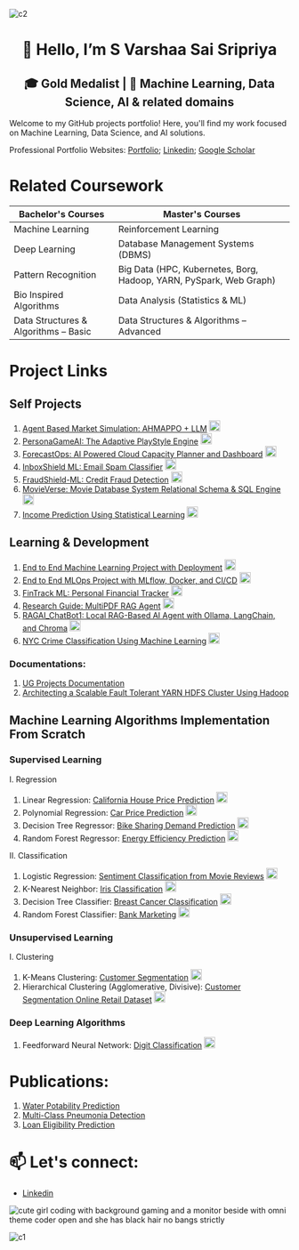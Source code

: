 ![c2](https://github.com/user-attachments/assets/0715411c-9de4-4a35-9468-b66015ad330c)

<div align="center">
  
# 👋 Hello, I’m S Varshaa Sai Sripriya

## 🎓 Gold Medalist | 🤖 Machine Learning, Data Science, AI & related domains 

</div> 

Welcome to my GitHub projects portfolio! Here, you'll find my work focused on Machine Learning, Data Science, and AI solutions. 

Professional Portfolio Websites: [Portfolio](https://svarshaasaisripriya-portfolio.netlify.app/); [Linkedin](https://www.linkedin.com/in/varshaasaisheshadhri/); [Google Scholar](https://scholar.google.com/citations?hl=en&user=4T_DQV0AAAAJ)

# Related Coursework

| Bachelor's Courses                       | Master's Courses                                      |
|-----------------------------------------|--------------------------------------------------------|
| Machine Learning                        | Reinforcement Learning                               |
| Deep Learning                           | Database Management Systems (DBMS)                   |
| Pattern Recognition                     | Big Data (HPC, Kubernetes, Borg, Hadoop, YARN, PySpark, Web Graph)                                              |
| Bio Inspired Algorithms                 | Data Analysis (Statistics & ML)                      |
| Data Structures & Algorithms – Basic    | Data Structures & Algorithms – Advanced              |

# Project Links

## Self Projects

  1. [Agent Based Market Simulation: AHMAPPO + LLM](https://github.com/S-Varshaa-Sai-Sripriya/Agent-Based-Market-Simulation-AHMAPPO-with-LLM-Integration)      <img src="https://cdn.jsdelivr.net/gh/devicons/devicon/icons/python/python-original.svg" width="20" />
  2. [PersonaGameAI: The Adaptive PlayStyle Engine](https://github.com/S-Varshaa-Sai-Sripriya/PersonaGameAI)      <img src="https://cdn.jsdelivr.net/gh/devicons/devicon/icons/python/python-original.svg" width="20" />
  3. [ForecastOps: AI Powered Cloud Capacity Planner and Dashboard](https://github.com/S-Varshaa-Sai-Sripriya/ForecastOps-AI-Powered-Cloud-Capacity-Planner-and-Dashboard)      <img src="https://cdn.jsdelivr.net/gh/devicons/devicon/icons/python/python-original.svg" width="20" /> 
  4. [InboxShield ML: Email Spam Classifier](https://github.com/S-Varshaa-Sai-Sripriya/InboxShield-ML)      <img src="https://cdn.jsdelivr.net/gh/devicons/devicon/icons/python/python-original.svg" width="20" />
  5. [FraudShield-ML: Credit Fraud Detection](https://github.com/S-Varshaa-Sai-Sripriya/FraudShield-ML-Credit-Fraud-Detection)      <img src="https://cdn.jsdelivr.net/gh/devicons/devicon/icons/python/python-original.svg" width="20" />
  6. [MovieVerse: Movie Database System Relational Schema & SQL Engine](https://github.com/S-Varshaa-Sai-Sripriya/Movie-Database-System-Relational-Schema-SQL-Engine)      <img src="https://cdn.jsdelivr.net/gh/devicons/devicon/icons/mysql/mysql-original.svg" width="20" />
  7. [Income Prediction Using Statistical Learning](https://github.com/S-Varshaa-Sai-Sripriya/Income-Prediction-Using-Statistical-Learning)      <img src="https://cdn.jsdelivr.net/gh/devicons/devicon/icons/r/r-original.svg" width="20" />

## Learning & Development 

  1. [End to End Machine Learning Project with Deployment](https://github.com/S-Varshaa-Sai-Sripriya/End-to-End-Machine-Learning-Project-with-Deployment-Student-Performance-Predictor)      <img src="https://cdn.jsdelivr.net/gh/devicons/devicon/icons/python/python-original.svg" width="20" />
  2. [End to End MLOps Project with MLflow, Docker, and CI/CD](https://github.com/S-Varshaa-Sai-Sripriya/End-to-End-MLOps-Project-with-MLflow-Docker-and-CI-CD)      <img src="https://cdn.jsdelivr.net/gh/devicons/devicon/icons/python/python-original.svg" width="20" />
  3. [FinTrack ML: Personal Financial Tracker](https://github.com/S-Varshaa-Sai-Sripriya/FinTrack-ML)      <img src="https://cdn.jsdelivr.net/gh/devicons/devicon/icons/python/python-original.svg" width="20" />
  4. [Research Guide: MultiPDF RAG Agent](https://github.com/S-Varshaa-Sai-Sripriya/Research-Guide-MultiPDF-RAG-Agent)      <img src="https://cdn.jsdelivr.net/gh/devicons/devicon/icons/python/python-original.svg" width="20" />
  5. [RAGAI_ChatBot1: Local RAG-Based AI Agent with Ollama, LangChain, and Chroma](https://github.com/S-Varshaa-Sai-Sripriya/RAGAI_ChatBot1)      <img src="https://cdn.jsdelivr.net/gh/devicons/devicon/icons/python/python-original.svg" width="20" />
  6. [NYC Crime Classification Using Machine Learning](https://github.com/S-Varshaa-Sai-Sripriya/NYC-Crime-Classification-Using-Machine-Learning)      <img src="https://cdn.jsdelivr.net/gh/devicons/devicon/icons/r/r-original.svg" width="20" />


### Documentations:

1.  [UG Projects Documentation](https://github.com/S-Varshaa-Sai-Sripriya/BTech-Projects-Portfolio-Documentation)
2.  [Architecting a Scalable Fault Tolerant YARN HDFS Cluster Using Hadoop](https://s-varshaa-sai-sripriya.github.io/Architecting-a-Scalable-Fault-Tolerant-YARN-HDFS-Cluster-Using-Hadoop/) 

## Machine Learning Algorithms Implementation From Scratch

### Supervised Learning

I. Regression

1. Linear Regression: [California House Price Prediction](https://github.com/S-Varshaa-Sai-Sripriya/California-House-Price-Prediction-Linear-Regression)      <img src="https://cdn.jsdelivr.net/gh/devicons/devicon/icons/python/python-original.svg" width="20" />
2. Polynomial Regression: [Car Price Prediction](https://github.com/S-Varshaa-Sai-Sripriya/Car-Price-Prediction---Polynomial-Regression)      <img src="https://cdn.jsdelivr.net/gh/devicons/devicon/icons/python/python-original.svg" width="20" />
3. Decision Tree Regressor: [Bike Sharing Demand Prediction](https://github.com/S-Varshaa-Sai-Sripriya/Bike-Sharing-Demand-Prediction-using-Decision-Tree-Regressor-from-scratch)      <img src="https://cdn.jsdelivr.net/gh/devicons/devicon/icons/python/python-original.svg" width="20" />
4. Random Forest Regressor: [Energy Efficiency Prediction](https://github.com/S-Varshaa-Sai-Sripriya/From-Scratch-Random-Forest-Regressor-Predicting-Building-Energy-Efficiency)      <img src="https://cdn.jsdelivr.net/gh/devicons/devicon/icons/python/python-original.svg" width="20" />

II. Classification

1. Logistic Regression: [Sentiment Classification from Movie Reviews](https://github.com/S-Varshaa-Sai-Sripriya/Sentiment-Classification-from-Movie-Reviews---Logistic-Regression-Classifier)       <img src="https://cdn.jsdelivr.net/gh/devicons/devicon/icons/python/python-original.svg" width="20" />
2. K-Nearest Neighbor: [Iris Classification](https://github.com/S-Varshaa-Sai-Sripriya/Iris-Classification---K-Nearest-Neighbors-KNN)      <img src="https://cdn.jsdelivr.net/gh/devicons/devicon/icons/python/python-original.svg" width="20" />
3. Decision Tree Classifier: [Breast Cancer Classification](https://github.com/S-Varshaa-Sai-Sripriya/Breast-Cancer-Classification-using-Decision-Tree-Classifier-from-Scratch)      <img src="https://cdn.jsdelivr.net/gh/devicons/devicon/icons/python/python-original.svg" width="20" />
4. Random Forest Classifier: [Bank Marketing](https://github.com/S-Varshaa-Sai-Sripriya/Random-Forest-Classifier-for-Bank-Marketing-Dataset)      <img src="https://cdn.jsdelivr.net/gh/devicons/devicon/icons/python/python-original.svg" width="20" />

### Unsupervised Learning

I. Clustering

1. K-Means Clustering: [Customer Segmentation](https://github.com/S-Varshaa-Sai-Sripriya/Customer-Segmentation---K-Means)      <img src="https://cdn.jsdelivr.net/gh/devicons/devicon/icons/python/python-original.svg" width="20" />
2. Hierarchical Clustering (Agglomerative, Divisive): [Customer Segmentation Online Retail Dataset](https://github.com/S-Varshaa-Sai-Sripriya/Customer-Segmentation-using-Hierarchical-Clustering-From-Scratch-on-the-Online-Retail-Dataset)      <img src="https://cdn.jsdelivr.net/gh/devicons/devicon/icons/python/python-original.svg" width="20" />

### Deep Learning Algorithms

1. Feedforward Neural Network: [Digit Classification](https://github.com/S-Varshaa-Sai-Sripriya/Digit-Classification-with-Feedforward-Neural-Network-MNIST)      <img src="https://cdn.jsdelivr.net/gh/devicons/devicon/icons/python/python-original.svg" width="20" />

# Publications:

  1. [Water Potability Prediction](https://www.researchgate.net/publication/373908648_Machine_Learning_Methods_for_Balanced_and_Imbalanced_Datasets_to_Predict_Consumable_Water)
  2. [Multi-Class Pneumonia Detection](https://ieeexplore.ieee.org/document/9936750)
  3. [Loan Eligibility Prediction](https://ieeexplore.ieee.org/document/9951727)

# 📫 Let's connect: 

- [Linkedin](https://www.linkedin.com/in/varshaasaisheshadhri/)

![cute girl coding with background gaming and a monitor beside with omni theme coder open and she has black hair no bangs strictly](https://github.com/user-attachments/assets/71a646ee-db7d-47a4-8a87-fd668e1298a3)

![c1](https://github.com/user-attachments/assets/796077c5-3157-41dd-8944-576da343d44c)
<!---
S-Varshaa-Sai-Sripriya/S-Varshaa-Sai-Sripriya is a ✨ special ✨ repository because its `README.md` (this file) appears on your GitHub profile.
You can click the Preview link to take a look at your changes.
--->

<!-- ![Top Langs](https://github-readme-stats.vercel.app/api/top-langs/?username=S-Varshaa-Sai-Sripriya&layout=compact&theme=react)  ![Varshaa's GitHub Stats](https://github-readme-stats.vercel.app/api?username=S-Varshaa-Sai-Sripriya&show_icons=true&theme=react&hide=contribs&count_private=true) ![Preferred language](https://img.shields.io/badge/Python-3776AB?style=flat-square&logo=python&logoColor=white) --!>
